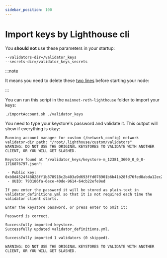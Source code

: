 ```yaml
---
sidebar_position: 100
---
```


# Import keys by Lighthouse cli


You **should not** use these parameters in your startup:

```
--validators-dir=/validator_keys
--secrets-dir=/validator_keys_secrets
```
:::note

It means you need to delete these [two lines](https://github.com/lyfsn/mainnet-reth-lighthouse/blob/main/compose.yaml#L93-L94) before starting your node:

:::

You can run this script in the `mainnet-reth-lighthouse` folder to import your keys:

```bash
./importAccount.sh ./validator_keys
```

You need to type your keystore's password and validate it. This output will show if everything is okay:

```
Running account manager for custom (/network_config) network
validator-dir path: "/root/.lighthouse/custom/validators"
WARNING: DO NOT USE THE ORIGINAL KEYSTORES TO VALIDATE WITH ANOTHER CLIENT, OR YOU WILL GET SLASHED.

Keystore found at "/validator_keys/keystore-m_12381_3600_0_0_0-1716876797.json":

 - Public key: 0xb8d4524f48828ff1b878918c2b403a9d693ffd078901b6b41b28fd76fed8abda12ec2e8bafe3f9b9b80322c238a7412b
 - UUID: 793186fa-6ece-40de-9614-64cb22efe9ed

If you enter the password it will be stored as plain-text in validator_definitions.yml so that it is not required each time the validator client starts.

Enter the keystore password, or press enter to omit it:

Password is correct.

Successfully imported keystore.
Successfully updated validator_definitions.yml.

Successfully imported 1 validators (0 skipped).

WARNING: DO NOT USE THE ORIGINAL KEYSTORES TO VALIDATE WITH ANOTHER CLIENT, OR YOU WILL GET SLASHED.
```

